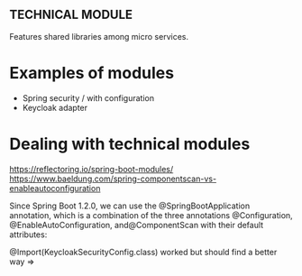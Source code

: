 TECHNICAL MODULE
----------------

Features shared libraries among micro services.

# Examples of modules

- Spring security / with configuration
- Keycloak adapter

# Dealing with technical modules

https://reflectoring.io/spring-boot-modules/
https://www.baeldung.com/spring-componentscan-vs-enableautoconfiguration

Since Spring Boot 1.2.0, we can use the @SpringBootApplication annotation, which is a combination of the three
annotations @Configuration, @EnableAutoConfiguration, and@ComponentScan with their default attributes:

@Import(KeycloakSecurityConfig.class)
worked but should find a better way => 
